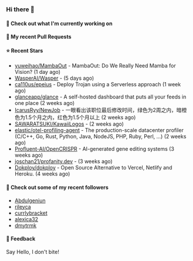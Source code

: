 ### Hi there 👋

#### 👷 Check out what I'm currently working on

#### 🔨 My recent Pull Requests


#### ⭐ Recent Stars

- [yuweihao/MambaOut](https://github.com/yuweihao/MambaOut) - MambaOut: Do We Really Need Mamba for Vision? (1 day ago)
- [WasperAI/Wasper](https://github.com/WasperAI/Wasper) -  (5 days ago)
- [ca110us/epeius](https://github.com/ca110us/epeius) - Deploy Trojan using a Serverless approach (1 week ago)
- [glanceapp/glance](https://github.com/glanceapp/glance) - A self-hosted dashboard that puts all your feeds in one place (2 weeks ago)
- [IcarusRyy/NewJob](https://github.com/IcarusRyy/NewJob) - 一眼看出该职位最后修改时间，绿色为2周之内，暗橙色为1.5个月之内，红色为1.5个月以上 (2 weeks ago)
- [SAWARATSUKI/KawaiiLogos](https://github.com/SAWARATSUKI/KawaiiLogos) -  (2 weeks ago)
- [elastic/otel-profiling-agent](https://github.com/elastic/otel-profiling-agent) - The production-scale datacenter profiler (C/C&#43;&#43;, Go, Rust, Python, Java, NodeJS, PHP, Ruby, Perl, ...) (2 weeks ago)
- [Profluent-AI/OpenCRISPR](https://github.com/Profluent-AI/OpenCRISPR) - AI-generated gene editing systems (3 weeks ago)
- [joschan21/profanity.dev](https://github.com/joschan21/profanity.dev) -  (3 weeks ago)
- [Dokploy/dokploy](https://github.com/Dokploy/dokploy) - Open Source Alternative to Vercel, Netlify and Heroku. (4 weeks ago)

#### 👯 Check out some of my recent followers

- [Abdulgeniun](https://github.com/Abdulgeniun)
- [rileyca](https://github.com/rileyca)
- [currlybracket](https://github.com/currlybracket)
- [alexica32](https://github.com/alexica32)
- [dmytrmk](https://github.com/dmytrmk)

#### 💬 Feedback

Say Hello, I don't bite!